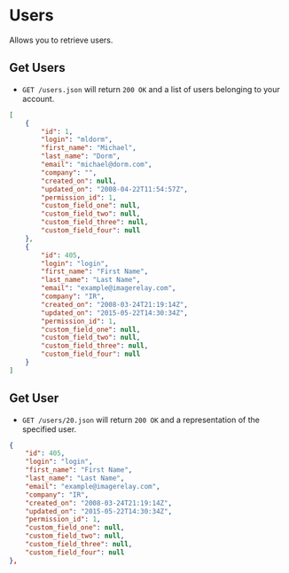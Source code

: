 Users
===========

Allows you to retrieve users.

Get Users
----------
* `GET /users.json` will return `200 OK` and a list of users belonging to your account.

```json
[
	{
	    "id": 1,
	    "login": "mldorm",
	    "first_name": "Michael",
	    "last_name": "Dorm",
	    "email": "michael@dorm.com",
	    "company": "",
	    "created_on": null,
	    "updated_on": "2008-04-22T11:54:57Z",
	    "permission_id": 1,
	    "custom_field_one": null,
	    "custom_field_two": null,
	    "custom_field_three": null,
	    "custom_field_four": null
	},
	{
	    "id": 405,
	    "login": "login",
	    "first_name": "First Name",
	    "last_name": "Last Name",
	    "email": "example@imagerelay.com",
	    "company": "IR",
	    "created_on": "2008-03-24T21:19:14Z",
	    "updated_on": "2015-05-22T14:30:34Z",
	    "permission_id": 1,
	    "custom_field_one": null,
	    "custom_field_two": null,
	    "custom_field_three": null,
	    "custom_field_four": null
	}
]
```

Get User
---------
* `GET /users/20.json` will return `200 OK` and a representation of the specified user.

```json
{
    "id": 405,
    "login": "login",
    "first_name": "First Name",
    "last_name": "Last Name",
    "email": "example@imagerelay.com",
    "company": "IR",
    "created_on": "2008-03-24T21:19:14Z",
    "updated_on": "2015-05-22T14:30:34Z",
    "permission_id": 1,
    "custom_field_one": null,
    "custom_field_two": null,
    "custom_field_three": null,
    "custom_field_four": null
},
```